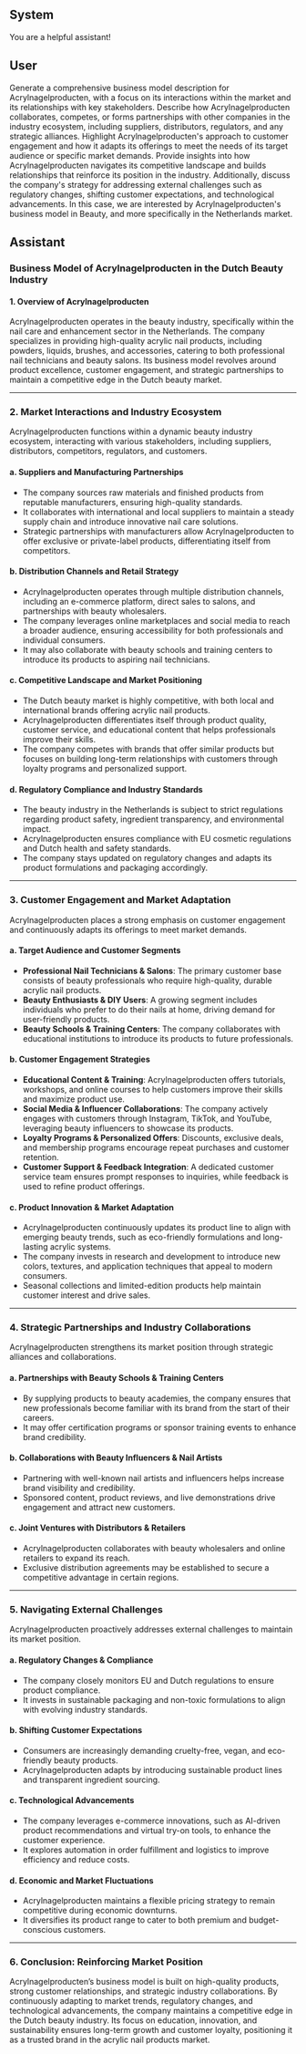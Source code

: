 ## System

You are a helpful assistant!

## User


Generate a comprehensive business model description for Acrylnagelproducten, with a focus on its interactions within the market and its relationships with key stakeholders. Describe how Acrylnagelproducten collaborates, competes, or forms partnerships with other companies in the industry ecosystem, including suppliers, distributors, regulators, and any strategic alliances. Highlight Acrylnagelproducten's approach to customer engagement and how it adapts its offerings to meet the needs of its target audience or specific market demands. Provide insights into how Acrylnagelproducten navigates its competitive landscape and builds relationships that reinforce its position in the industry. Additionally, discuss the company's strategy for addressing external challenges such as regulatory changes, shifting customer expectations, and technological advancements. In this case, we are interested by Acrylnagelproducten's business model in Beauty, and more specifically in the Netherlands market.
        

## Assistant

### **Business Model of Acrylnagelproducten in the Dutch Beauty Industry**  

#### **1. Overview of Acrylnagelproducten**  
Acrylnagelproducten operates in the beauty industry, specifically within the nail care and enhancement sector in the Netherlands. The company specializes in providing high-quality acrylic nail products, including powders, liquids, brushes, and accessories, catering to both professional nail technicians and beauty salons. Its business model revolves around product excellence, customer engagement, and strategic partnerships to maintain a competitive edge in the Dutch beauty market.  

---

### **2. Market Interactions and Industry Ecosystem**  

Acrylnagelproducten functions within a dynamic beauty industry ecosystem, interacting with various stakeholders, including suppliers, distributors, competitors, regulators, and customers.  

#### **a. Suppliers and Manufacturing Partnerships**  
- The company sources raw materials and finished products from reputable manufacturers, ensuring high-quality standards.  
- It collaborates with international and local suppliers to maintain a steady supply chain and introduce innovative nail care solutions.  
- Strategic partnerships with manufacturers allow Acrylnagelproducten to offer exclusive or private-label products, differentiating itself from competitors.  

#### **b. Distribution Channels and Retail Strategy**  
- Acrylnagelproducten operates through multiple distribution channels, including an e-commerce platform, direct sales to salons, and partnerships with beauty wholesalers.  
- The company leverages online marketplaces and social media to reach a broader audience, ensuring accessibility for both professionals and individual consumers.  
- It may also collaborate with beauty schools and training centers to introduce its products to aspiring nail technicians.  

#### **c. Competitive Landscape and Market Positioning**  
- The Dutch beauty market is highly competitive, with both local and international brands offering acrylic nail products.  
- Acrylnagelproducten differentiates itself through product quality, customer service, and educational content that helps professionals improve their skills.  
- The company competes with brands that offer similar products but focuses on building long-term relationships with customers through loyalty programs and personalized support.  

#### **d. Regulatory Compliance and Industry Standards**  
- The beauty industry in the Netherlands is subject to strict regulations regarding product safety, ingredient transparency, and environmental impact.  
- Acrylnagelproducten ensures compliance with EU cosmetic regulations and Dutch health and safety standards.  
- The company stays updated on regulatory changes and adapts its product formulations and packaging accordingly.  

---

### **3. Customer Engagement and Market Adaptation**  

Acrylnagelproducten places a strong emphasis on customer engagement and continuously adapts its offerings to meet market demands.  

#### **a. Target Audience and Customer Segments**  
- **Professional Nail Technicians & Salons**: The primary customer base consists of beauty professionals who require high-quality, durable acrylic nail products.  
- **Beauty Enthusiasts & DIY Users**: A growing segment includes individuals who prefer to do their nails at home, driving demand for user-friendly products.  
- **Beauty Schools & Training Centers**: The company collaborates with educational institutions to introduce its products to future professionals.  

#### **b. Customer Engagement Strategies**  
- **Educational Content & Training**: Acrylnagelproducten offers tutorials, workshops, and online courses to help customers improve their skills and maximize product use.  
- **Social Media & Influencer Collaborations**: The company actively engages with customers through Instagram, TikTok, and YouTube, leveraging beauty influencers to showcase its products.  
- **Loyalty Programs & Personalized Offers**: Discounts, exclusive deals, and membership programs encourage repeat purchases and customer retention.  
- **Customer Support & Feedback Integration**: A dedicated customer service team ensures prompt responses to inquiries, while feedback is used to refine product offerings.  

#### **c. Product Innovation & Market Adaptation**  
- Acrylnagelproducten continuously updates its product line to align with emerging beauty trends, such as eco-friendly formulations and long-lasting acrylic systems.  
- The company invests in research and development to introduce new colors, textures, and application techniques that appeal to modern consumers.  
- Seasonal collections and limited-edition products help maintain customer interest and drive sales.  

---

### **4. Strategic Partnerships and Industry Collaborations**  

Acrylnagelproducten strengthens its market position through strategic alliances and collaborations.  

#### **a. Partnerships with Beauty Schools & Training Centers**  
- By supplying products to beauty academies, the company ensures that new professionals become familiar with its brand from the start of their careers.  
- It may offer certification programs or sponsor training events to enhance brand credibility.  

#### **b. Collaborations with Beauty Influencers & Nail Artists**  
- Partnering with well-known nail artists and influencers helps increase brand visibility and credibility.  
- Sponsored content, product reviews, and live demonstrations drive engagement and attract new customers.  

#### **c. Joint Ventures with Distributors & Retailers**  
- Acrylnagelproducten collaborates with beauty wholesalers and online retailers to expand its reach.  
- Exclusive distribution agreements may be established to secure a competitive advantage in certain regions.  

---

### **5. Navigating External Challenges**  

Acrylnagelproducten proactively addresses external challenges to maintain its market position.  

#### **a. Regulatory Changes & Compliance**  
- The company closely monitors EU and Dutch regulations to ensure product compliance.  
- It invests in sustainable packaging and non-toxic formulations to align with evolving industry standards.  

#### **b. Shifting Customer Expectations**  
- Consumers are increasingly demanding cruelty-free, vegan, and eco-friendly beauty products.  
- Acrylnagelproducten adapts by introducing sustainable product lines and transparent ingredient sourcing.  

#### **c. Technological Advancements**  
- The company leverages e-commerce innovations, such as AI-driven product recommendations and virtual try-on tools, to enhance the customer experience.  
- It explores automation in order fulfillment and logistics to improve efficiency and reduce costs.  

#### **d. Economic and Market Fluctuations**  
- Acrylnagelproducten maintains a flexible pricing strategy to remain competitive during economic downturns.  
- It diversifies its product range to cater to both premium and budget-conscious customers.  

---

### **6. Conclusion: Reinforcing Market Position**  

Acrylnagelproducten’s business model is built on high-quality products, strong customer relationships, and strategic industry collaborations. By continuously adapting to market trends, regulatory changes, and technological advancements, the company maintains a competitive edge in the Dutch beauty industry. Its focus on education, innovation, and sustainability ensures long-term growth and customer loyalty, positioning it as a trusted brand in the acrylic nail products market.

